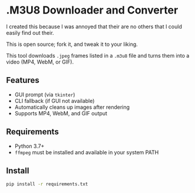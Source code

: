 # .M3U8 Downloader and Converter

I created this because I was annoyed that their are no others that I could easily find out their. 

This is open source; fork it, and tweak it to your liking.

This tool downloads `.jpeg` frames listed in a `.m3u8` file and turns them into a video (MP4, WebM, or GIF).

## Features

- GUI prompt (via `tkinter`)
- CLI fallback (if GUI not available)
- Automatically cleans up images after rendering
- Supports MP4, WebM, and GIF output

## Requirements

- Python 3.7+
- `ffmpeg` must be installed and available in your system PATH

## Install

```bash
pip install -r requirements.txt
